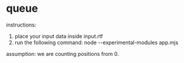# queue
instructions:
1. place your input data inside input.rtf
2. run the following command: node --experimental-modules app.mjs


assumption: 
we are counting positions from 0.


